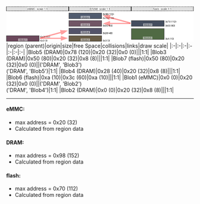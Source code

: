 ![memory map diagram](example_three_maps_diagram.png)
|region (parent)|origin|size|free Space|collisions|links|draw scale|
|:-|:-|:-|:-|:-|:-|:-|
|<span style='color:(22, 37, 62)'>Blob5 (DRAM)</span>|0x78 (120)|0x20 (32)|0x0 (0)|||1:1|
|<span style='color:(67, 30, 51)'>Blob3 (DRAM)</span>|0x50 (80)|0x20 (32)|0x8 (8)|||1:1|
|<span style='color:(6, 19, 41)'>Blob7 (flash)</span>|0x50 (80)|0x20 (32)|0x0 (0)||('DRAM', 'Blob3')<BR>('DRAM', 'Blob5')|1:1|
|<span style='color:(27, 26, 56)'>Blob4 (DRAM)</span>|0x28 (40)|0x20 (32)|0x8 (8)|||1:1|
|<span style='color:(23, 57, 7)'>Blob6 (flash)</span>|0xa (10)|0x3c (60)|0xa (10)|||1:1|
|<span style='color:(59, 12, 37)'>Blob1 (eMMC)</span>|0x0 (0)|0x20 (32)|0x0 (0)||('DRAM', 'Blob2')<BR>('DRAM', 'Blob4')|1:1|
|<span style='color:(54, 39, 9)'>Blob2 (DRAM)</span>|0x0 (0)|0x20 (32)|0x8 (8)|||1:1|

---
#### eMMC:
- max address = 0x20 (32)
- Calculated from region data
#### DRAM:
- max address = 0x98 (152)
- Calculated from region data
#### flash:
- max address = 0x70 (112)
- Calculated from region data